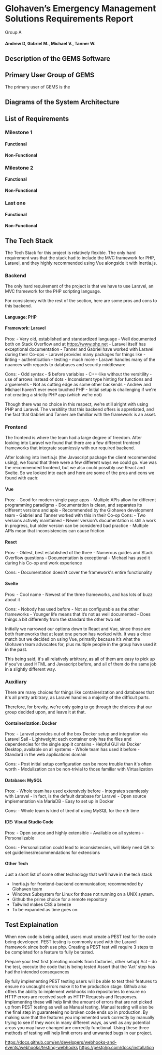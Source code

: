 # Glohaven’s Emergency Management Solutions Requirements Report

Group A


#### Andrew D, Gabriel M., Michael V., Tanner W.

## Description of the GEMS Software

## Primary User Group of GEMS

The primary user of GEMS is the 

## Diagrams of the System Architecture

## List of Requirements

### Milestone 1

#### Functional

#### Non-Functional
### Milestone 2

#### Functional

#### Non-Functional

### Last one 

#### Functional

#### Non-Functional

## The Tech Stack
The Tech Stack for this project is relatively flexible. The only hard requirement was that the stack had to include the MVC framework for PHP, Laravel, and they highly recommended using Vue alongside it with Inertia.js. 

### Backend

The only hard requirement of the project is that we have to use Laravel, an MVC framework for the PHP scripting language.

For consistency with the rest of the section, here are some pros and cons to this backend.

#### Language: PHP

#### Framework: Laravel

Pros:
    - Very old, established and standardized language
    - Well documented both on Stack Overflow and at https://www.php.net
    - Laravel itself has exceptional documentation
    - Tanner and Gabriel have worked with Laravel during their Co-ops
    - Laravel provides many packages for things like
        - linting
        - authentication
        - testing
        - much more
    - Laravel handles many of the nuances with regards to databases and security middleware

Cons:
    - Odd syntax
        - $ before variables 
        - C++-like without the versitility
        - use of arrows instead of dots
    - Inconsistent type hinting for functions and arguements
    - Not as cutting edge as some other backends
    - Andrew and Michael haven’t ever even touched PHP
    - Initial setup is challenging if we're not creating a strictly PHP app (which we're not)

Though there was no choice in this respect, we're still alright with using PHP and Laravel. The versitility that this backend offers is appretiated, and the fact that Gabriel and Tanner are familliar with the framework is an asset. 

### Frontend

The frontend is where the team had a large degree of freedom. After looking into Laravel we found that there are a few different frontend frameworks that integrate seamlessly with our required backend. 

After looking into Inertia.js (the Javascript package the client recommended using), we found that there were a few different ways we could go. Vue was the recommended frontend, but we also could possibly use React and Svelte. So we looked into each and here are some of the pros and cons we found with each:

#### Vue
Pros:
    - Good for modern single page apps
    - Multiple APIs allow for different programming paradigms
    - Documentation is clean, and separates its different versions and apis
    - Recommended by the Glohaven development team
    - Gabriel and Tanner worked with this in their Co-op
Cons:
    - Two versions actively maintained
        - Newer version’s documentation is still a work in progress, but older version can be considered bad practice
    - Multiple APIs mean that inconsistencies can cause friction
    
#### React
Pros:
    - Oldest, best established of the three
    - Numerous guides and Stack Overflow questions
    - Documentation is exceptional
    - Michael has used it during his Co-op and work experience

Cons:
    - Documentation doesn’t cover the framework's entire functionality

#### Svelte
Pros:
    - Cool name
    - Newest of the three frameworks, and has lots of buzz about it

Cons:
    - Nobody has used before
    - Not as configurable as the other frameworks
    - Younger life means that it’s not as well documented
    - Does things a bit differently from the standard the other two set
    
Initially we narrowed our options down to React and Vue, since those are both frameworks that at least one person has worked with. It was a close match but we decided on using Vue, primarily because it’s what the Glohaven team advocates for, plus multiple people in the group have used it in the past.

This being said, it's all relatively arbitrary, as all of them are easy to pick up if you’ve used HTML and Javascript before, and all of them do the same job in a slightly different way.

### Auxiliary

There are many choices for things like containerization and databases that it's all pretty arbitrary, as Laravel handles a majority of the difficult parts.

Therefore, for brevity, we're only going to go through the choices that our group decided upon, and leave it at that.

#### Containerization: Docker

Pros:
    - Laravel provides out of the box Docker setup and integration via Laravel Sail
    - Lightweight: each container only has the files and dependencies for the single app it contains
    - Helpful GUI via Docker Desktop, available on all systems
    - Whole team has used it before
    - Standard in the web applications domain

Cons:
    - Post initial setup configuration can be more trouble than it's often worth
    - Modulization can be non-trivial to those familiar with Virtualization

#### Database: MySQL

Pros:
    - Whole team has used extensively before
    - Integrates seamlessly with Laravel
        - In fact, is the default database for Laravel
    - Open source implementation via MariaDB
    - Easy to set up in Docker

Cons:
    - Whole team is kind of tired of using MySQL for the *n*th time
#### IDE: Visual Studio Code

Pros:
    - Open source and highly extensible
    - Available on all systems
    - Personalizable
  
Cons:
    - Personalization could lead to inconsistencies, will likely need QA to set guidelines/recommendations for extensions
#### Other Tech
Just a short list of some other technology that we'll have in the tech stack
- Inertia.js for frontend-backend communication; recommended by Glohaven team
- Windows Subsystem for Linux for those not running on a UNIX system.
- Github the prime choice for a remote repository
- Tailwind makes CSS a breeze
- To be expanded as time goes on

## Test Explaination

When new code is being added, users must create a PEST test for the code being developed.
PEST testing is commonly used with the Laravel framework since both use php. 
Creating a PEST test will require 3 steps to be completed for a feature to fully be tested. 

Prepare your test first (creating models from factories, other setup)
Act – do the test, execute the code that is being tested
Assert that the 'Act' step has had the intended consequences

By fully implementing PEST testing users will be able to test their features to ensure no uncaught errors make it to the production stage.
Github also offers the ability to implement webhooks into repositories to ensure no HTTP errors are received such as HTTP Requests and Responses.
Implementing these will help limit the amount of errors that are not picked up from PEST testing as well as Manual testing. 
Manual testing will also be the final step in guaranteeing no broken code ends up in production. 
By making sure that the features you implemented work correctly by manually trying to see if they work in many different ways, 
as well as any potential areas you may have changed are correctly functional.
Using these three methods of testing will help limit errors and unwanted bugs in our project.

https://docs.github.com/en/developers/webhooks-and-events/webhooks/testing-webhooks
https://pestphp.com/docs/installation
